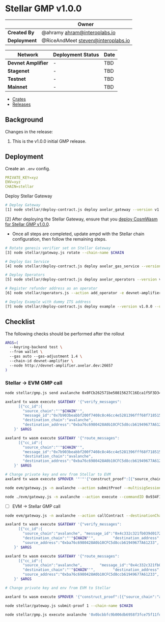 # Stellar GMP v1.0.0

|                | **Owner**                            |
| -------------- | ------------------------------------ |
| **Created By** | @ahramy <ahram@interoplabs.io>       |
| **Deployment** | @RiceAndMeet <steven@interoplabs.io> |

| **Network**          | **Deployment Status** | **Date** |
| -------------------- | --------------------- | -------- |
| **Devnet Amplifier** | -                     | TBD      |
| **Stagenet**         | -                     | TBD      |
| **Testnet**          | -                     | TBD      |
| **Mainnet**          | -                     | TBD      |

- [Crates](https://crates.io/users/interoplabs-ci)
- [Releases](https://github.com/axelarnetwork/axelar-cgp-stellar/releases)

## Background

Changes in the release:

1. This is the v1.0.0 initial GMP release.

## Deployment

Create an `.env` config.

```yaml
PRIVATE_KEY=xyz
ENV=xyz
CHAIN=stellar
```

Deploy Stellar Gateway

```bash
# Deploy Gateway
[1] node stellar/deploy-contract.js deploy axelar_gateway --version v1.0.0
```

[2] After deploying the Stellar Gateway, ensure that you [deploy CosmWasm for Stellar GMP v1.0.0](../cosmwasm/2025-01-STELLAR-GMP-v1.0.0.md).

- Once all steps are completed, update ampd with the Stellar chain configuration, then follow the remaining steps.

```bash
# Rotate genesis verifier set on Stellar Gateway
[3] node stellar/gateway.js rotate --chain-name $CHAIN

# Deploy Gas Service
[4] node stellar/deploy-contract.js deploy axelar_gas_service --version v1.0.0

# Deploy Operators
[5] node stellar/deploy-contract.js deploy axelar_operators --version v1.0.0

# Register refunder address as an operator
[6] node stellar/operators.js --action add_operator -e devnet-amplifier --args $REFUNDER_ADDRESS

# Deploy Example with dummy ITS address
[7] node stellar/deploy-contract.js deploy example --version v1.0.0 --use-dummy-its-address

```

## Checklist

The following checks should be performed after the rollout

```bash
ARGS=(
  --keyring-backend test \
  --from wallet \
  --gas auto --gas-adjustment 1.4 \
  --chain-id devnet-amplifier \
  --node http://devnet-amplifier.axelar.dev:26657
)
```

### Stellar → EVM GMP call

```bash
node stellar/gmp.js send avalanche 0x0FCb262571be50815627C16Eca1f5F3D342FF5a5 0x1234 CDLZFC3SYJYDZT7K67VZ75HPJVIEUVNIXF47ZG2FB2RMQQVU2HHGCYSC 1

axelard tx wasm execute $GATEWAY '{"verify_messages":
      [{"cc_id":{
        "source_chain":"'"$CHAIN"'",
        "message_id":"0x7b903beabbf200f7408c8c46cc4e5281396fff68f718515984ad6481f563be2b-0"},
        "destination_chain":"avalanche",
        "destination_address":"0xba76c6980428A0b10CFC5d8ccb61949677A61233","source_address":"GALITAYSFTLEVXIBTF5FVUIV7PFVF7VF5VSZVFYCXA7PXSZ2LZMY54VG","payload_hash":"56570de287d73cd1cb6092bb8fdee6173974955fdef345ae579ee9f475ea7432"}]
    }' $ARGS

axelard tx wasm execute $GATEWAY '{"route_messages":
      [{"cc_id":{
        "source_chain":"'"$CHAIN"'",
        "message_id":"0x7b903beabbf200f7408c8c46cc4e5281396fff68f718515984ad6481f563be2b-0"},
        "destination_chain":"avalanche",
        "destination_address":"0xba76c6980428A0b10CFC5d8ccb61949677A61233","source_address":"GAIA45FE43FHCKPK5A2RYBDTYG3D3TT3F3KHFWGWX53TH7FIMBK6LRSJ","payload_hash":"56570de287d73cd1cb6092bb8fdee6173974955fdef345ae579ee9f475ea7432"}]
    }' $ARGS

# Change private key and env from Stellar to EVM
axelard tx wasm execute $PROVER '"'"'{"construct_proof":[{"source_chain":"'"$CHAIN"'","message_id":"0xee9f59136fd961ff6494da0ae4fbb8a4fc973a55c4f11543ef430c6f177866ff-0"}]}'"'"' $ARGS

node evm/gateway.js -n avalanche --action submitProof --multisigSessionId 3

node ./evm/gateway.js -n avalanche --action execute --commandID 0x934F10D2DABE8AADB12EB4D0D10CBB3D3124DAB7B4165B65AF537EBF0197402E --sourceChain avalanche --sourceAddress 0x0FCb262571be50815627C16Eca1f5F3D342FF5a5 --destination 0x0FCb262571be50815627C16Eca1f5F3D342FF5a5 --payload 0x1234
```

- [ ] EVM → Stellar GMP call

```bash
node evm/gateway.js -n avalanche --action callContract --destinationChain stellar --destination CCAZD6NDVKGZ5XE7UD3PZWJTJY45V7YY22XGPBUSUOEI7GQZLTPCXR7C --payload 0x1234

axelard tx wasm execute $GATEWAY '{"verify_messages":
      [{"cc_id":{
        "source_chain":"avalanche", "message_id":"0x4c332c321fb039d017249de35640fb9768380f9dbd741fbcf56ea7245144588f-0"},
        "destination_chain":"'"$CHAIN"'",        "destination_address":"CCAZD6NDVKGZ5XE7UD3PZWJTJY45V7YY22XGPBUSUOEI7GQZLTPCXR7C",
        "source_address":"0xba76c6980428A0b10CFC5d8ccb61949677A61233",        "payload_hash":"56570de287d73cd1cb6092bb8fdee6173974955fdef345ae579ee9f475ea7432"}]
    }' $ARGS

axelard tx wasm execute $GATEWAY '{"route_messages":
      [{"cc_id":{
        "source_chain":"avalanche",        "message_id":"0x4c332c321fb039d017249de35640fb9768380f9dbd741fbcf56ea7245144588f-0"},
        "destination_chain":"'"$CHAIN"'",        "destination_address":"CCAZD6NDVKGZ5XE7UD3PZWJTJY45V7YY22XGPBUSUOEI7GQZLTPCXR7C",
        "source_address":"0xba76c6980428A0b10CFC5d8ccb61949677A61233",        "payload_hash":"56570de287d73cd1cb6092bb8fdee6173974955fdef345ae579ee9f475ea7432"}]
    }' $ARGS

# Change private key and env from EVM to Stellar

axelard tx wasm execute $PROVER '{"construct_proof":[{"source_chain":"avalanche","message_id":"0x4c332c321fb039d017249de35640fb9768380f9dbd741fbcf56ea7245144588f-0"}]}' $ARGS

node stellar/gateway.js submit-proof 1 --chain-name $CHAIN

node stellar/gmp.js execute avalanche '0x0bcbbfc9b006db6958f3fce75f11fdc306b45e8e43396211f414f40d2d6db7c5-0' 0xba76c6980428A0b10CFC5d8ccb61949677A61233 0x1234
```
